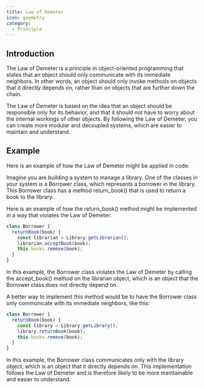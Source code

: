 ```yaml
---
title: Law of Demeter
icon: geometry
category:
  - Principle
---
```


## Introduction

The Law of Demeter is a principle in object-oriented programming that states that an object should only communicate with its immediate neighbors. In other words, an object should only invoke methods on objects that it directly depends on, rather than on objects that are further down the chain.

The Law of Demeter is based on the idea that an object should be responsible only for its behavior, and that it should not have to worry about the internal workings of other objects. By following the Law of Demeter, you can create more modular and decoupled systems, which are easier to maintain and understand.

## Example

Here is an example of how the Law of Demeter might be applied in code:

Imagine you are building a system to manage a library. One of the classes in your system is a Borrower class, which represents a borrower in the library. This Borrower class has a method return_book() that is used to return a book to the library.

Here is an example of how the return_book() method might be implemented in a way that violates the Law of Demeter:

```js
class Borrower {
  returnBook(book) {
    const librarian = Library.getLibrarian();
    librarian.acceptBook(book);
    this.books.remove(book);
  }
}
```

In this example, the Borrower class violates the Law of Demeter by calling the accept_book() method on the librarian object, which is an object that the Borrower class does not directly depend on.

A better way to implement this method would be to have the Borrower class only communicate with its immediate neighbors, like this:

```js
class Borrower {
  returnBook(book) {
    const library = Library.getLibrary();
    library.returnBook(book);
    this.books.remove(book);
  }
}
```

In this example, the Borrower class communicates only with the library object, which is an object that it directly depends on. This implementation follows the Law of Demeter and is therefore likely to be more maintainable and easier to understand.
